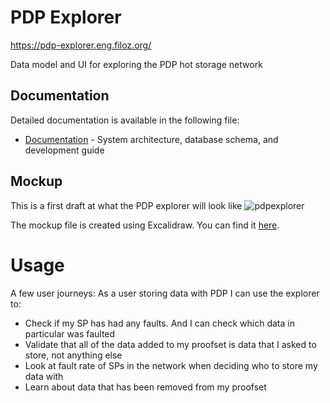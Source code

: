 # PDP Explorer

https://pdp-explorer.eng.filoz.org/

Data model and UI for exploring the PDP hot storage network

## Documentation

Detailed documentation is available in the following file:

- [Documentation](docs/README.md) - System architecture, database schema, and development guide

## Mockup

This is a first draft at what the PDP explorer will look like ![pdpexplorer](https://github.com/user-attachments/assets/e0595422-fa77-490b-ab57-0c9516ea5d8a)

The mockup file is created using Excalidraw. You can find it [here](https://github.com/FilOzone/pdp-explorer/blob/main/assets/pdp-explorer-mockups.excalidraw).

# Usage

A few user journeys:
As a user storing data with PDP I can use the explorer to:

- Check if my SP has had any faults. And I can check which data in particular was faulted
- Validate that all of the data added to my proofset is data that I asked to store, not anything else
- Look at fault rate of SPs in the network when deciding who to store my data with
- Learn about data that has been removed from my proofset
